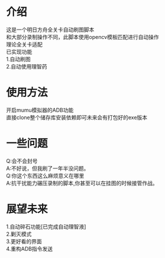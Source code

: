 # 介绍  
这是一个明日方舟全关卡自动刷图脚本  
和大部分录制操作不同，此脚本使用opencv模板匹配进行自动操作  
理论全关卡适配  
已实现功能  
1.自动刷图  
2.自动使用理智药  
# 使用方法
开启mumu模拟器的ADB功能  
直接clone整个储存库安装依赖即可未来会有打包好的exe版本  
# 一些问题
Q:会不会封号  
A:不好说，但我刷了一年半没问题。  
Q:你这个东西这么麻烦意义在哪里  
A:抗干扰能力碾压录制的脚本,你甚至可以在挂图的时候接管作战。  
# 展望未来
1.自动碎石功能[已完成自动理智液]  
2.剿灭模式  
3.更好看的界面  
4.重构ADB指令发送  
